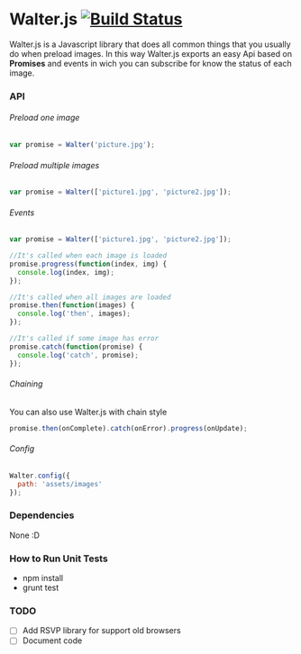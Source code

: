 # Walter.js [![Build Status](https://travis-ci.org/zzarcon/walter.js.svg?branch=master)](https://travis-ci.org/zzarcon/walter.js)

Walter.js is a Javascript library that does all common things that you usually do when preload images. In this way Walter.js exports an easy Api based on **Promises** and events in wich you can subscribe for know the status of each image.

### API

###### Preload one image
```javascript
var promise = Walter('picture.jpg');
```

###### Preload multiple images
```javascript
var promise = Walter(['picture1.jpg', 'picture2.jpg']);
```

###### Events
```javascript
var promise = Walter(['picture1.jpg', 'picture2.jpg']);

//It's called when each image is loaded
promise.progress(function(index, img) {
  console.log(index, img);
});

//It's called when all images are loaded
promise.then(function(images) {
  console.log('then', images);
});

//It's called if some image has error
promise.catch(function(promise) {
  console.log('catch', promise);
});
```

###### Chaining
You can also use Walter.js with chain style
```javascript
promise.then(onComplete).catch(onError).progress(onUpdate);
```

###### Config
```javascript
Walter.config({
  path: 'assets/images'
});
```

### Dependencies
None :D

### How to Run Unit Tests
* npm install
* grunt test

### TODO

- [ ] Add RSVP library for support old browsers
- [ ] Document code